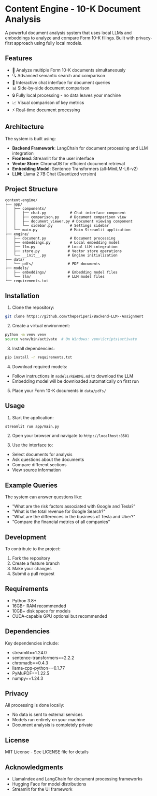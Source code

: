 # Content Engine - 10-K Document Analysis

A powerful document analysis system that uses local LLMs and embeddings to analyze and compare Form 10-K filings. Built with privacy-first approach using fully local models.

## Features

- 📄 Analyze multiple Form 10-K documents simultaneously
- 🔍 Advanced semantic search and comparison
- 💬 Interactive chat interface for document queries
- 📊 Side-by-side document comparison
- 🔒 Fully local processing - no data leaves your machine
- 📈 Visual comparison of key metrics
- ⚡ Real-time document processing

## Architecture

The system is built using:
- **Backend Framework**: LangChain for document processing and LLM integration
- **Frontend**: Streamlit for the user interface
- **Vector Store**: ChromaDB for efficient document retrieval
- **Embedding Model**: Sentence Transformers (all-MiniLM-L6-v2)
- **LLM**: Llama 2 7B Chat (Quantized version)

## Project Structure

```
content-engine/
├── app/
│   ├── components/
│   │   ├── chat.py           # Chat interface component
│   │   ├── comparison.py     # Document comparison view
│   │   ├── document_viewer.py # Document viewing component
│   │   └── sidebar.py        # Settings sidebar
│   └── main.py               # Main Streamlit application
├── engine/
│   ├── document.py           # Document processing
│   ├── embeddings.py         # Local embedding model
│   ├── llm.py               # Local LLM integration
│   ├── store.py             # Vector store operations
│   └── __init__.py          # Engine initialization
├── data/
│   └── pdfs/                # PDF documents
├── models/
│   ├── embeddings/          # Embedding model files
│   └── llm/                 # LLM model files
└── requirements.txt
```

## Installation

1. Clone the repository:
```bash
git clone https://github.com/theperiperi/Backend-LLM--Assignment
```

2. Create a virtual environment:
```bash
python -m venv venv
source venv/bin/activate  # On Windows: venv\Scripts\activate
```

3. Install dependencies:
```bash
pip install -r requirements.txt
```

4. Download required models:
- Follow instructions in `models/README.md` to download the LLM
- Embedding model will be downloaded automatically on first run

5. Place your Form 10-K documents in `data/pdfs/`

## Usage

1. Start the application:
```bash
streamlit run app/main.py
```

2. Open your browser and navigate to `http://localhost:8501`

3. Use the interface to:
- Select documents for analysis
- Ask questions about the documents
- Compare different sections
- View source information

## Example Queries

The system can answer questions like:
- "What are the risk factors associated with Google and Tesla?"
- "What is the total revenue for Google Search?"
- "What are the differences in the business of Tesla and Uber?"
- "Compare the financial metrics of all companies"

## Development

To contribute to the project:

1. Fork the repository
2. Create a feature branch
3. Make your changes
4. Submit a pull request

## Requirements

- Python 3.8+
- 16GB+ RAM recommended
- 10GB+ disk space for models
- CUDA-capable GPU optional but recommended

## Dependencies

Key dependencies include:
- streamlit==1.24.0
- sentence-transformers==2.2.2
- chromadb==0.4.3
- llama-cpp-python==0.1.77
- PyMuPDF==1.22.5
- numpy==1.24.3

## Privacy

All processing is done locally:
- No data is sent to external services
- Models run entirely on your machine
- Document analysis is completely private

## License

MIT License - See LICENSE file for details

## Acknowledgments

- LlamaIndex and LangChain for document processing frameworks
- Hugging Face for model distributions
- Streamlit for the UI framework